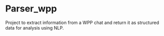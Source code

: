 # Parser_wpp
Project to extract information from a WPP chat and return it as structured data for analysis using NLP.
